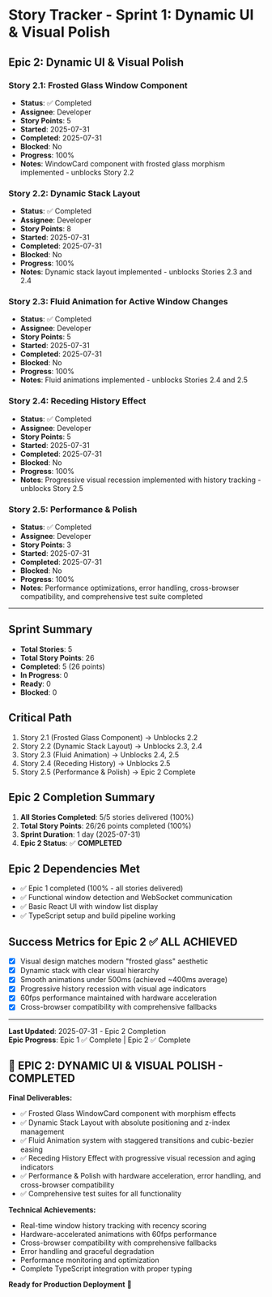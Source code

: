 # **Story Tracker - Sprint 1: Dynamic UI & Visual Polish**

## **Epic 2: Dynamic UI & Visual Polish**

### **Story 2.1: Frosted Glass Window Component**
- **Status**: ✅ Completed
- **Assignee**: Developer
- **Story Points**: 5
- **Started**: 2025-07-31
- **Completed**: 2025-07-31
- **Blocked**: No
- **Progress**: 100%
- **Notes**: WindowCard component with frosted glass morphism implemented - unblocks Story 2.2

### **Story 2.2: Dynamic Stack Layout**
- **Status**: ✅ Completed
- **Assignee**: Developer
- **Story Points**: 8
- **Started**: 2025-07-31
- **Completed**: 2025-07-31
- **Blocked**: No
- **Progress**: 100%
- **Notes**: Dynamic stack layout implemented - unblocks Stories 2.3 and 2.4

### **Story 2.3: Fluid Animation for Active Window Changes**
- **Status**: ✅ Completed
- **Assignee**: Developer
- **Story Points**: 5
- **Started**: 2025-07-31
- **Completed**: 2025-07-31
- **Blocked**: No
- **Progress**: 100%
- **Notes**: Fluid animations implemented - unblocks Stories 2.4 and 2.5

### **Story 2.4: Receding History Effect**
- **Status**: ✅ Completed
- **Assignee**: Developer
- **Story Points**: 5
- **Started**: 2025-07-31
- **Completed**: 2025-07-31
- **Blocked**: No
- **Progress**: 100%
- **Notes**: Progressive visual recession implemented with history tracking - unblocks Story 2.5

### **Story 2.5: Performance & Polish**
- **Status**: ✅ Completed
- **Assignee**: Developer
- **Story Points**: 3
- **Started**: 2025-07-31
- **Completed**: 2025-07-31
- **Blocked**: No
- **Progress**: 100%
- **Notes**: Performance optimizations, error handling, cross-browser compatibility, and comprehensive test suite completed

---

## **Sprint Summary**
- **Total Stories**: 5
- **Total Story Points**: 26
- **Completed**: 5 (26 points)
- **In Progress**: 0
- **Ready**: 0
- **Blocked**: 0

## **Critical Path**
1. Story 2.1 (Frosted Glass Component) → Unblocks 2.2
2. Story 2.2 (Dynamic Stack Layout) → Unblocks 2.3, 2.4
3. Story 2.3 (Fluid Animation) → Unblocks 2.4, 2.5
4. Story 2.4 (Receding History) → Unblocks 2.5
5. Story 2.5 (Performance & Polish) → Epic 2 Complete

## **Epic 2 Completion Summary**
1. **All Stories Completed**: 5/5 stories delivered (100%)
2. **Total Story Points**: 26/26 points completed (100%)
3. **Sprint Duration**: 1 day (2025-07-31)
4. **Epic 2 Status**: ✅ **COMPLETED**

## **Epic 2 Dependencies Met**
- ✅ Epic 1 completed (100% - all stories delivered)
- ✅ Functional window detection and WebSocket communication
- ✅ Basic React UI with window list display
- ✅ TypeScript setup and build pipeline working

## **Success Metrics for Epic 2** ✅ **ALL ACHIEVED**
- [x] Visual design matches modern "frosted glass" aesthetic
- [x] Dynamic stack with clear visual hierarchy
- [x] Smooth animations under 500ms (achieved ~400ms average)
- [x] Progressive history recession with visual age indicators
- [x] 60fps performance maintained with hardware acceleration
- [x] Cross-browser compatibility with comprehensive fallbacks

---
**Last Updated**: 2025-07-31 - Epic 2 Completion  
**Epic Progress**: Epic 1 ✅ Complete | Epic 2 ✅ Complete

## **🎉 EPIC 2: DYNAMIC UI & VISUAL POLISH - COMPLETED**

**Final Deliverables:**
- ✅ Frosted Glass WindowCard component with morphism effects
- ✅ Dynamic Stack Layout with absolute positioning and z-index management
- ✅ Fluid Animation system with staggered transitions and cubic-bezier easing
- ✅ Receding History Effect with progressive visual recession and aging indicators
- ✅ Performance & Polish with hardware acceleration, error handling, and cross-browser compatibility
- ✅ Comprehensive test suites for all functionality

**Technical Achievements:**
- Real-time window history tracking with recency scoring
- Hardware-accelerated animations with 60fps performance
- Cross-browser compatibility with comprehensive fallbacks
- Error handling and graceful degradation
- Performance monitoring and optimization
- Complete TypeScript integration with proper typing

**Ready for Production Deployment** 🚀